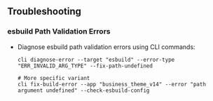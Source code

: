 ## Troubleshooting

### esbuild Path Validation Errors
- Diagnose esbuild path validation errors using CLI commands:
  ```
  cli diagnose-error --target "esbuild" --error-type "ERR_INVALID_ARG_TYPE" --fix-path-undefined
  
  # More specific variant
  cli fix-build-error --app "business_theme_v14" --error "path argument undefined" --check-esbuild-config
  ```